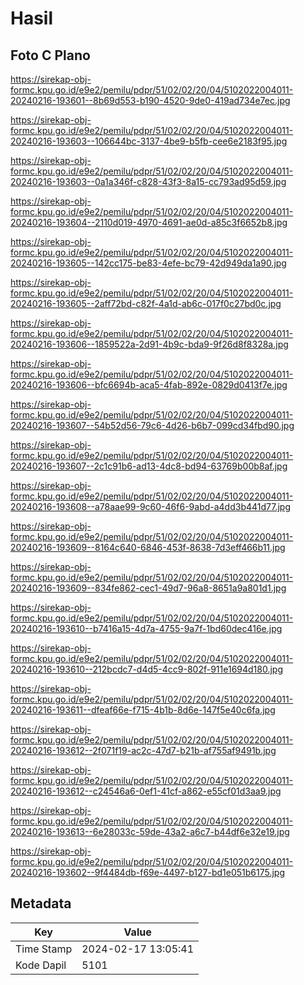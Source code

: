 # Hasil

## Foto C Plano

https://sirekap-obj-formc.kpu.go.id/e9e2/pemilu/pdpr/51/02/02/20/04/5102022004011-20240216-193601--8b69d553-b190-4520-9de0-419ad734e7ec.jpg

https://sirekap-obj-formc.kpu.go.id/e9e2/pemilu/pdpr/51/02/02/20/04/5102022004011-20240216-193603--106644bc-3137-4be9-b5fb-cee6e2183f95.jpg

https://sirekap-obj-formc.kpu.go.id/e9e2/pemilu/pdpr/51/02/02/20/04/5102022004011-20240216-193603--0a1a346f-c828-43f3-8a15-cc793ad95d59.jpg

https://sirekap-obj-formc.kpu.go.id/e9e2/pemilu/pdpr/51/02/02/20/04/5102022004011-20240216-193604--2110d019-4970-4691-ae0d-a85c3f6652b8.jpg

https://sirekap-obj-formc.kpu.go.id/e9e2/pemilu/pdpr/51/02/02/20/04/5102022004011-20240216-193605--142cc175-be83-4efe-bc79-42d949da1a90.jpg

https://sirekap-obj-formc.kpu.go.id/e9e2/pemilu/pdpr/51/02/02/20/04/5102022004011-20240216-193605--2aff72bd-c82f-4a1d-ab6c-017f0c27bd0c.jpg

https://sirekap-obj-formc.kpu.go.id/e9e2/pemilu/pdpr/51/02/02/20/04/5102022004011-20240216-193606--1859522a-2d91-4b9c-bda9-9f26d8f8328a.jpg

https://sirekap-obj-formc.kpu.go.id/e9e2/pemilu/pdpr/51/02/02/20/04/5102022004011-20240216-193606--bfc6694b-aca5-4fab-892e-0829d0413f7e.jpg

https://sirekap-obj-formc.kpu.go.id/e9e2/pemilu/pdpr/51/02/02/20/04/5102022004011-20240216-193607--54b52d56-79c6-4d26-b6b7-099cd34fbd90.jpg

https://sirekap-obj-formc.kpu.go.id/e9e2/pemilu/pdpr/51/02/02/20/04/5102022004011-20240216-193607--2c1c91b6-ad13-4dc8-bd94-63769b00b8af.jpg

https://sirekap-obj-formc.kpu.go.id/e9e2/pemilu/pdpr/51/02/02/20/04/5102022004011-20240216-193608--a78aae99-9c60-46f6-9abd-a4dd3b441d77.jpg

https://sirekap-obj-formc.kpu.go.id/e9e2/pemilu/pdpr/51/02/02/20/04/5102022004011-20240216-193609--8164c640-6846-453f-8638-7d3eff466b11.jpg

https://sirekap-obj-formc.kpu.go.id/e9e2/pemilu/pdpr/51/02/02/20/04/5102022004011-20240216-193609--834fe862-cec1-49d7-96a8-8651a9a801d1.jpg

https://sirekap-obj-formc.kpu.go.id/e9e2/pemilu/pdpr/51/02/02/20/04/5102022004011-20240216-193610--b7416a15-4d7a-4755-9a7f-1bd60dec416e.jpg

https://sirekap-obj-formc.kpu.go.id/e9e2/pemilu/pdpr/51/02/02/20/04/5102022004011-20240216-193610--212bcdc7-d4d5-4cc9-802f-911e1694d180.jpg

https://sirekap-obj-formc.kpu.go.id/e9e2/pemilu/pdpr/51/02/02/20/04/5102022004011-20240216-193611--dfeaf66e-f715-4b1b-8d6e-147f5e40c6fa.jpg

https://sirekap-obj-formc.kpu.go.id/e9e2/pemilu/pdpr/51/02/02/20/04/5102022004011-20240216-193612--2f071f19-ac2c-47d7-b21b-af755af9491b.jpg

https://sirekap-obj-formc.kpu.go.id/e9e2/pemilu/pdpr/51/02/02/20/04/5102022004011-20240216-193612--c24546a6-0ef1-41cf-a862-e55cf01d3aa9.jpg

https://sirekap-obj-formc.kpu.go.id/e9e2/pemilu/pdpr/51/02/02/20/04/5102022004011-20240216-193613--6e28033c-59de-43a2-a6c7-b44df6e32e19.jpg

https://sirekap-obj-formc.kpu.go.id/e9e2/pemilu/pdpr/51/02/02/20/04/5102022004011-20240216-193602--9f4484db-f69e-4497-b127-bd1e051b6175.jpg


## Metadata

| Key        | Value               |
| ---------- | ------------------- |
| Time Stamp | 2024-02-17 13:05:41 |
| Kode Dapil | 5101                |



